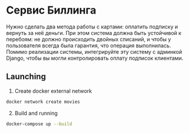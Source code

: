 # Сервис Биллинга  

Нужно сделать два метода работы с картами: оплатить подписку и вернуть за неё деньги. При этом система должна быть устойчивой к перебоям: не должно происходить двойных списаний, и чтобы у пользователя всегда была гарантия, что операция выполнилась. Помимо реализации системы, интегрируйте эту систему с админкой Django, чтобы вы могли контролировать оплату подписок клиентами.


## Launching

1. Create docker external network
```bash
docker network create movies
```

2. Build and running
```bash
docker-compose up --build
```